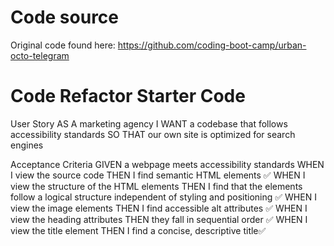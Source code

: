 # Code source
Original code found here:  https://github.com/coding-boot-camp/urban-octo-telegram

# Code Refactor Starter Code
User Story
AS A marketing agency
I WANT a codebase that follows accessibility standards
SO THAT our own site is optimized for search engines

Acceptance Criteria
GIVEN a webpage meets accessibility standards
WHEN I view the source code
THEN I find semantic HTML elements ✅
WHEN I view the structure of the HTML elements
THEN I find that the elements follow a logical structure independent of styling and positioning ✅
WHEN I view the image elements 
THEN I find accessible alt attributes ✅
WHEN I view the heading attributes
THEN they fall in sequential order ✅
WHEN I view the title element
THEN I find a concise, descriptive title✅
